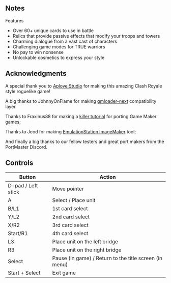 ## Notes

Features
* Over 60+ unique cards to use in battle
* Relics that provide passive effects that modify your troops and towers
* Charming dialogue from a vast cast of characters
* Challenging game modes for TRUE warriors
* No pay to win nonsense
* Unlockable cosmetics to express your style

## Acknowledgments
A special thank you to [Aplove Studio](https://store.steampowered.com/app/3730600/Aestheta) for making this amazing Clash Royale style roguelike game!

A big thanks to JohnnyOnFlame for making [gmloader-next](https://github.com/JohnnyonFlame/gmloader-next) compatibility layer.

Thanks to Fraxinus88 for making a [killer tutorial](https://github.com/Fraxinus88/GMloader-ports?tab=readme-ov-file) for porting Game Maker games;

Thanks to Jeod for making [EmulationStation ImageMaker](https://github.com/JeodC/EmulationStation-ImageMaker) tool;

And finally a big thanks to our fellow testers and great port makers from the PortMaster Discord.

## Controls

| Button | Action |
|--|--| 
|D-pad / Left stick|Move pointer|
|A|Select / Place unit|
|B/L1|1st card select|
|Y/L2|2nd card select|
|X/R2|3rd card select|
|Start/R1|4th card select|
|L3|Place unit on the left bridge|
|R3|Place unit on the right bridge|
|Select|Pause (in game) / Return to the title screen (in menu)|
|Start + Select|Exit game|


